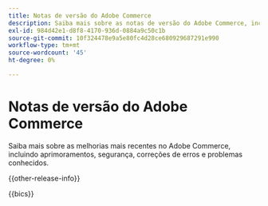 ```yaml
---
title: Notas de versão do Adobe Commerce
description: Saiba mais sobre as notas de versão do Adobe Commerce, incluindo os recursos, aprimoramentos e atualizações de segurança mais recentes. Descubra correções de erros, problemas conhecidos e orientação de atualização.
exl-id: 984d42e1-d8f8-4170-936d-0884a9c50c1b
source-git-commit: 10f324478e9a5e80fc4d28ce680929687291e990
workflow-type: tm+mt
source-wordcount: '45'
ht-degree: 0%

---
```


# Notas de versão do Adobe Commerce

Saiba mais sobre as melhorias mais recentes no Adobe Commerce, incluindo aprimoramentos, segurança, correções de erros e problemas conhecidos.

{{other-release-info}}

{{bics}}
